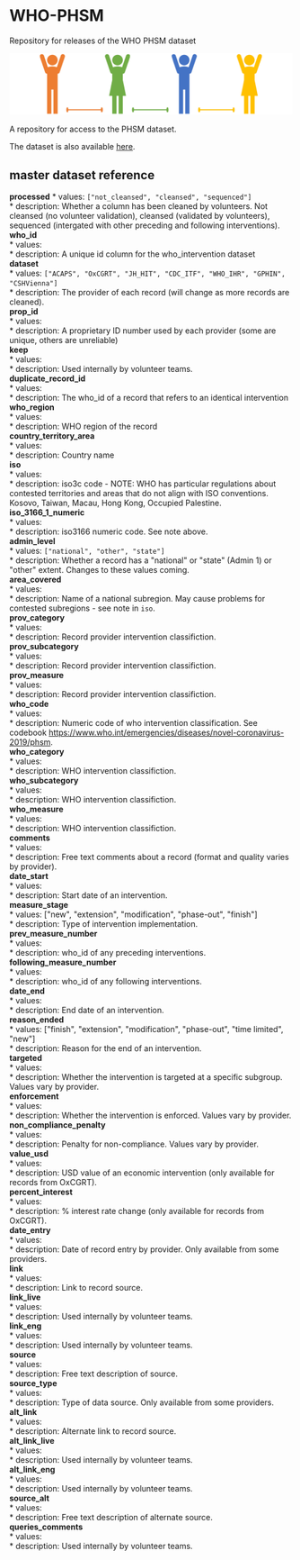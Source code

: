 # WHO-PHSM
Repository for releases of the WHO PHSM dataset

![](./images/phsm-header1.png)

A repository for access to the PHSM dataset. 

The dataset is also available [here](https://www.who.int/emergencies/diseases/novel-coronavirus-2019/phsm).

## master dataset reference
**processed**
	* values: `["not_cleansed", "cleansed", "sequenced"]`    
	* description: Whether a column has been cleaned by volunteers. Not cleansed (no volunteer validation), cleansed (validated by volunteers), sequenced (intergated with other preceding and following interventions).  
**who_id**  
	* values:  
	* description: A unique id column for the who_intervention dataset  
**dataset**  
	* values: `["ACAPS", "OxCGRT", "JH_HIT", "CDC_ITF", "WHO_IHR", "GPHIN", "CSHVienna"]`  
	* description: The provider of each record (will change as more records are cleaned).  
**prop_id**  
	* values:  
	* description: A proprietary ID number used by each provider (some are unique, others are unreliable)  
**keep**  
	* values:  
	* description: Used internally by volunteer teams.  
**duplicate_record_id**  
	* values:  
	* description: The who_id of a record that refers to an identical intervention  
**who_region**  
	* values:  
	* description: WHO region of the record  
**country_territory_area**  
	* values:  
	* description: Country name  
**iso**  
	* values:  
	* description: iso3c code - NOTE: WHO has particular regulations about contested territories and areas that do not align with ISO conventions. Kosovo, Taiwan, Macau, Hong Kong, Occupied Palestine.  
**iso_3166_1_numeric**  
	* values:  
	* description: iso3166 numeric code. See note above.  
**admin_level**  
	* values: `["national", "other", "state"]`  
	* description: Whether a record has a "national" or "state" (Admin 1) or "other" extent. Changes to these values coming.   
**area_covered**	  
	* values:  
	* description: Name of a national subregion. May cause problems for contested subregions - see note in `iso`.  
**prov_category**  
	* values:  
	* description: Record provider intervention classifiction.  
**prov_subcategory**  
	* values:  
	* description: Record provider intervention classifiction.  
**prov_measure**  
	* values:  
	* description: Record provider intervention classifiction.  
**who_code**  
	* values:  
	* description: Numeric code of who intervention classification. See codebook   https://www.who.int/emergencies/diseases/novel-coronavirus-2019/phsm.  
**who_category**  
	* values:  
	* description: WHO intervention classifiction.  
**who_subcategory**  
	* values:  
	* description: WHO intervention classifiction.  
**who_measure**  
	* values:  
	* description: WHO intervention classifiction.  
**comments**  
	* values:  
	* description: Free text comments about a record (format and quality varies by provider).  
**date_start**  
	* values:  
	* description: Start date of an intervention.    
**measure_stage**  
	* values:  ["new", "extension", "modification", "phase-out", "finish"]  
	* description: Type of intervention implementation.  
**prev_measure_number**  
	* values:    
	* description: who_id of any preceding interventions.  
**following_measure_number**    
	* values:    
	* description: who_id of any following interventions.  
**date_end**  
	* values:  
	* description: End date of an intervention.  
**reason_ended**  
	* values: ["finish", "extension", "modification", "phase-out", "time limited", "new"]  
	* description: Reason for the end of an intervention.   
**targeted**  
	* values:  
	* description: Whether the intervention is targeted at a specific subgroup. Values vary by provider.  
**enforcement**  
	* values:  
	* description: Whether the intervention is enforced. Values vary by provider.  
**non_compliance_penalty**  
	* values:  
	* description: Penalty for non-compliance. Values vary by provider.  
**value_usd**  
	* values:  
	* description: USD value of an economic intervention (only available for records from OxCGRT).  
**percent_interest**  
	* values:  
	* description: % interest rate change (only available for records from OxCGRT).  
**date_entry**  
	* values:  
	* description: Date of record entry by provider. Only available from some providers.  
**link**  
	* values:  
	* description: Link to record source.  
**link_live**  
	* values:  
	* description: Used internally by volunteer teams.  
**link_eng**    
	* values:  
	* description: Used internally by volunteer teams.    
**source**  
	* values:  
	* description: Free text description of source.  
**source_type**    
	* values:    
	* description: Type of data source. Only available from some providers.  
**alt_link**  
	* values:  
	* description: Alternate link to record source.  
**alt_link_live**  
	* values:  
	* description: Used internally by volunteer teams.  
**alt_link_eng**  
	* values:  
	* description: Used internally by volunteer teams.  
**source_alt**  
	* values:  
	* description: Free text description of alternate source.  
**queries_comments**  
	* values:  
	* description: Used internally by volunteer teams.  

